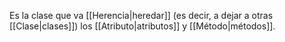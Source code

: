 Es la clase que va [[Herencia|heredar]] (es decir, a dejar a otras [[Clase|clases]]) los [[Atributo|atributos]] y [[Método|métodos]].